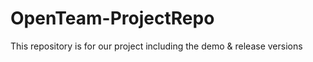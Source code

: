 OpenTeam-ProjectRepo
====================

This repository is for our project including the demo &amp; release versions
